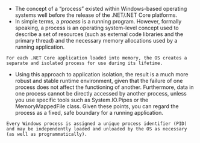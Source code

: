 - The concept of a “process” existed within Windows-based operating systems well before the release of the .NET/.NET Core platforms.
- In simple terms, a *process* is a running program. However, formally speaking, a process is an operating system-level concept used to describe a set of resources (such as external code libraries and the primary thread) and the necessary memory allocations used by a running application.

```ad-note
For each .NET Core application loaded into memory, the OS creates a separate and isolated process for use during its lifetime.
```
- Using this approach to application isolation, the result is a much more robust and stable runtime environment, given that the failure of one process does not affect the functioning of another. Furthermore, data in one process cannot be directly accessed by another process, unless you use specific tools such as System.IO.Pipes or the MemoryMappedFile class. Given these points, you can regard the process as a fixed, safe boundary for a running application.

```ad-note
Every Windows process is assigned a unique process identifier (PID) and may be independently loaded and unloaded by the OS as necessary (as well as programmatically).
```